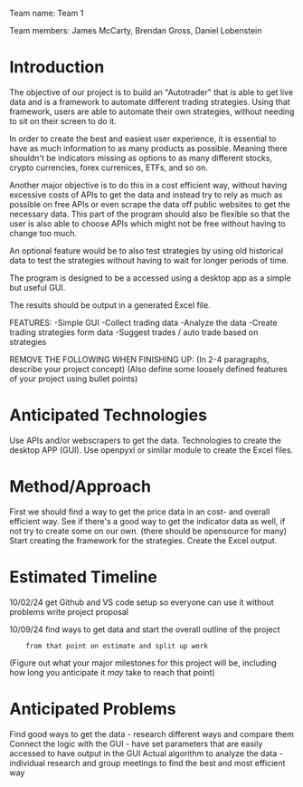 Team name: Team 1

Team members: James McCarty, Brendan Gross, Daniel Lobenstein

# Introduction

The objective of our project is to build an "Autotrader" that is able to get live data and is a framework to automate different trading strategies.
Using that framework, users are able to automate their own strategies, without needing to sit on their screen to do it. 

In order to create the best and easiest user experience, it is essential to have as much information to as many products as possible. 
Meaning there shouldn't be indicators missing as options to as many different stocks, crypto currencies, forex currenices, ETFs, and so on. 

Another major objective is to do this in a cost efficient way, without having excessive costs of APIs to get the data and instead try to rely as much 
as possible on free APIs or even scrape the data off public websites to get the necessary data. This part of the program should also be flexible so that the user is also able 
to choose APIs which might not be free without having to change too much.

An optional feature would be to also test strategies by using old historical data to test the strategies without having to wait for longer periods of time.

The program is designed to be a accessed using a desktop app as a simple but useful GUI.


The results should be output in a generated Excel file. 


FEATURES:
    -Simple GUI
    -Collect trading data
    -Analyze the data
    -Create trading strategies form data
    -Suggest trades / auto trade based on strategies


REMOVE THE FOLLOWING WHEN FINISHING UP:
(In 2-4 paragraphs, describe your project concept)
(Also define some loosely defined features of your project using bullet points)

# Anticipated Technologies

Use APIs and/or webscrapers to get the data.
Technologies to create the desktop APP (GUI). 
Use openpyxl or similar module to create the Excel files.


# Method/Approach
First we should find a way to get the price data in an cost- and overall efficient way.
See if there's a good way to get the indicator data as well, if not try to create some on our own. (there should be opensource for many) 
Start creating the framework for the strategies. 
Create the Excel output.


# Estimated Timeline

10/02/24 get Github and VS code setup so everyone can use it without problems
         write project proposal
         
10/09/24 find ways to get data and start the overall outline of the project

        from that point on estimate and split up work


(Figure out what your major milestones for this project will be, including how long you anticipate it *may* take to reach that point)

# Anticipated Problems

Find good ways to get the data - research different ways and compare them
Connect the logic with the GUI - have set parameters that are easily accessed to have output in the GUI
Actual algorithm to analyze the data - individual research and group meetings to find the best and most efficient way

